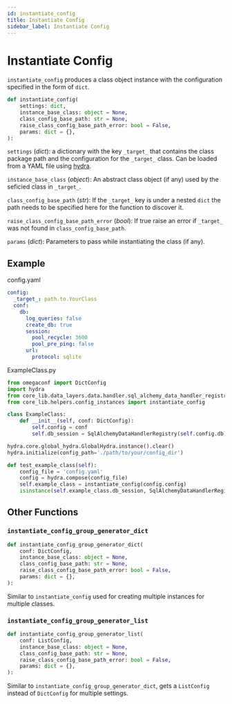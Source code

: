```yaml
---
id: instantiate_config
title: Instantiate Config
sidebar_label: Instantiate Config
---
```


# Instantiate Config
`instantiate_config` produces a class object instance with the configuration specified in the form of `dict`.
```python
def instantiate_config(
    settings: dict,
    instance_base_class: object = None,
    class_config_base_path: str = None,
    raise_class_config_base_path_error: bool = False,
    params: dict = {},
):
```
`settings` (*dict*): a dictionary with the key `_target_` that contains the class package path and the configuration for the `_target_` class.
Can be loaded from a YAML file using [hydra](https://hydra.cc/).

`instance_base_class` (*object*): An abstract class object (if any) used by the seficied class in `_target_`.

`class_config_base_path` (*str*): If the `_target_` key is under a nested `dict` the path needs to be specified here for the function to discover it.

`raise_class_config_base_path_error` (*bool*): If true raise an error if `_target_` was not found in `class_config_base_path`.

`params` (*dict*): Parameters to pass while instantiating the class (if any).


## Example
config.yaml
```yaml
config:
  _target_: path.to.YourClass
  conf:
    db:
      log_queries: false
      create_db: true
      session:
        pool_recycle: 3600
        pool_pre_ping: false
      url:
        protocol: sqlite
```

ExampleClass.py

```python
from omegaconf import DictConfig
import hydra
from core_lib.data_layers.data.handler.sql_alchemy_data_handler_registry import SqlAlchemyDataHandlerRegistry
from core_lib.helpers.config_instances import instantiate_config

class ExampleClass:
    def __init__(self, conf: DictConfig):
        self.config = conf
        self.db_session = SqlAlchemyDataHandlerRegistry(self.config.db)

hydra.core.global_hydra.GlobalHydra.instance().clear()
hydra.initialize(config_path='./path/to/your/config_dir')

def test_example_class(self):
    config_file = 'config.yaml'
    config = hydra.compose(config_file)
    self.example_class = instantiate_config(config.config)
    isinstance(self.example_class.db_session, SqlAlchemyDataHandlerRegistry) #True
```

## Other Functions
### `instantiate_config_group_generator_dict`

```python
def instantiate_config_group_generator_dict(
    conf: DictConfig,
    instance_base_class: object = None,
    class_config_base_path: str = None,
    raise_class_config_base_path_error: bool = False,
    params: dict = {},
):
```
Similar to `instantiate_config` used for creating multiple instances for multiple classes.


### `instantiate_config_group_generator_list`

```python
def instantiate_config_group_generator_list(
    conf: ListConfig,
    instance_base_class: object = None,
    class_config_base_path: str = None,
    raise_class_config_base_path_error: bool = False,
    params: dict = {},
):
```

Similar to `instantiate_config_group_generator_dict`, gets a `ListConfig` instead of `DictConfig` for multiple settings.

